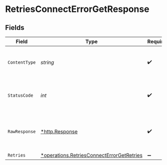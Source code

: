 # RetriesConnectErrorGetResponse


## Fields

| Field                                                                                                        | Type                                                                                                         | Required                                                                                                     | Description                                                                                                  |
| ------------------------------------------------------------------------------------------------------------ | ------------------------------------------------------------------------------------------------------------ | ------------------------------------------------------------------------------------------------------------ | ------------------------------------------------------------------------------------------------------------ |
| `ContentType`                                                                                                | *string*                                                                                                     | :heavy_check_mark:                                                                                           | HTTP response content type for this operation                                                                |
| `StatusCode`                                                                                                 | *int*                                                                                                        | :heavy_check_mark:                                                                                           | HTTP response status code for this operation                                                                 |
| `RawResponse`                                                                                                | [*http.Response](https://pkg.go.dev/net/http#Response)                                                       | :heavy_check_mark:                                                                                           | Raw HTTP response; suitable for custom response parsing                                                      |
| `Retries`                                                                                                    | [*operations.RetriesConnectErrorGetRetries](../../../pkg/models/operations/retriesconnecterrorgetretries.md) | :heavy_minus_sign:                                                                                           | OK                                                                                                           |